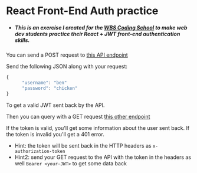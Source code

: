 # React Front-End Auth practice

- ##### This is an exercise I created for the [WBS Coding School](https://www.wbscodingschool.com/) to make web dev students practice their **React + JWT front-end authentication** skills.

You can send a POST request to [this API endpoint](https://wbs-simple-auth.herokuapp.com)

Send the following JSON along with your request:

```js
{
      "username": "ben"
      "password": "chicken"
}
```

To get a valid JWT sent back by the API.

Then you can query with a GET request [this other endpoint](https://wbs-simple-auth.herokuapp.com/auth/me)

If the token is valid, you'll get some information about the user sent back. 
If the token is invalid you'll get a 401 error.  

- Hint: the token will be sent back in the HTTP headers as `x-authorization-token`
- Hint2: send your GET request to the API with the token in the headers as well `Bearer <your-JWT>` to get some data back

